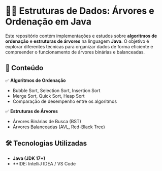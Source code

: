 # 🌳🔢 Estruturas de Dados: Árvores e Ordenação em Java  

Este repositório contém implementações e estudos sobre **algoritmos de ordenação** e **estruturas de árvores** na linguagem **Java**. O objetivo é explorar diferentes técnicas para organizar dados de forma eficiente e compreender o funcionamento de árvores binárias e balanceadas.  

## 📌 Conteúdo  

✅ **Algoritmos de Ordenação**  
- Bubble Sort, Selection Sort, Insertion Sort  
- Merge Sort, Quick Sort, Heap Sort  
- Comparação de desempenho entre os algoritmos  

✅ **Estruturas de Árvores**  
- Árvores Binárias de Busca (BST)  
- Árvores Balanceadas (AVL, Red-Black Tree)  


## 🛠 Tecnologias Utilizadas  

- **Java (JDK 17+)**  
- **IDE: IntelliJ IDEA / VS Code 

